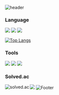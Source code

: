 ![header](https://capsule-render.vercel.app/api?type=waving&color=FFBF00&fontColor=FFFFFF&height=200&section=header&text=RememberIOm&fontSize=70&animation=twinkling&fontAlign=30)
### Language

<img src="https://img.shields.io/badge/Python-3776AB?style=flat-square&logo=Python&logoColor=white"/> <img src="https://img.shields.io/badge/Swift-F05138?style=flat-square&logo=Swift&logoColor=white"/> <img src="https://img.shields.io/badge/C++-00599C?style=flat-square&logo=C%2B%2B&logoColor=white"/>

[![Top Langs](https://github-readme-stats.vercel.app/api/top-langs/?username=RememberIOm&layout=compact&hide=Makefile&theme=swift)](https://github.com/anuraghazra/github-readme-stats)

### Tools

<img src="https://img.shields.io/badge/Visual Studio Code-007ACC?style=flat-square&logo=VisualStudioCode&logoColor=white"/> <img src="https://img.shields.io/badge/Xcode-147EFB?style=flat-square&logo=Xcode&logoColor=white"/> <img src="https://img.shields.io/badge/Visual Studio-5C2D91?style=flat-square&logo=VisualStudio&logoColor=white"/>

### Solved.ac

<a href="https://solved.ac/l412206"><img align="left" alt="solved.ac" src="http://mazassumnida.wtf/api/v2/generate_badge?boj=l412206"/> </a><img src="http://mazandi.herokuapp.com/api?handle=l412206&theme=warm"/>
![Footer](https://capsule-render.vercel.app/api?type=waving&color=FFBF00&height=200&section=footer)
